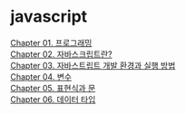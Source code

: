 # javascript

<!DOCTYPE HTML>
<html>
  <body>
    <a href="https://www.notion.so/moondongmin/Chapter-01-f16e71341d7d488fbe525af0dcfe162d", target="_blank">Chapter 01. 프로그래밍</a><br>
    <a href="https://www.notion.so/moondongmin/Chapter-02-8fbc738e7bfa4ab7862a7edf9b342e1b", target="_blank">Chapter 02. 자바스크립트란?</a><br>
    <a href="https://www.notion.so/moondongmin/Chapter-03-4b10459bf4414f208d58498a14deb77d", target="_blank">Chapter 03. 자바스트립트 개발 환경과 실행 방법</a><br>
    <a href="https://www.notion.so/moondongmin/Chapter-04-df58fd3815ad4eae99c073e82bd93733", target="_blank">Chapter 04. 변수</a><br>
    <a href="https://www.notion.so/moondongmin/Chapter-05-6dbfed6979b84cb0863c8d627814c247", target="_blank">Chapter 05. 표현식과 문</a><br>
    <a href="https://www.notion.so/moondongmin/Chapter-06-a44013bed5bc4f8882adb11e845ecf15", target="_blank">Chapter 06. 데이터 타입</a><br>
     
     
    
    
  
   <body>
<html> 
